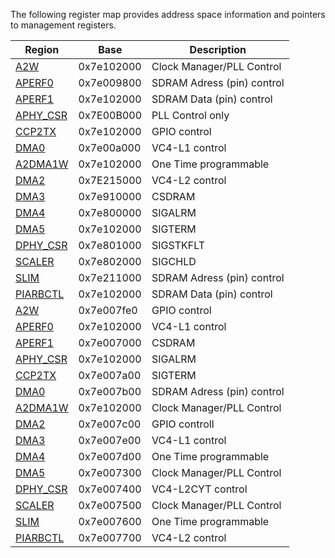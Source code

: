 
The following register map provides address space information and pointers to management registers.

|Region|Base|Description|
|-------|----|--------|
|[A2W](/registers/a2w.md)|0x7e102000|Clock Manager/PLL Control|
|[APERF0](/registers/aperf0.md)|0x7e009800|SDRAM Adress (pin) control|
|[APERF1](/registers/aperf1.md)|0x7e102000|SDRAM Data (pin) control|
|[APHY_CSR](/registers/aphy_csr.md)|0x7E00B000|PLL Control only|
|[CCP2TX](/registers/ccp2tx.md)|0x7e102000|GPIO control|
|[DMA0](/registers/dma0.md)|0x7e00a000|VC4-L1 control|
|[A2DMA1W](/registers/a2dma1w.md)|0x7e102000|One Time programmable|
|[DMA2](dma2.md)|0x7E215000|VC4-L2 control|
|[DMA3](dma3.md)|0x7e910000|CSDRAM|
|[DMA4](DMA4.md)|0x7e800000|SIGALRM|
|[DMA5](DMA5.md)|0x7e102000|SIGTERM|
|[DPHY_CSR](DPHY_CSR.md)|0x7e801000|SIGSTKFLT|
|[SCALER](SCALER.md)|0x7e802000|SIGCHLD|
|[SLIM](SLIM.md)|0x7e211000|SDRAM Adress (pin) control|
|[PIARBCTL](PIARBCTL.md)|0x7e102000|SDRAM Data (pin) control|
|[A2W](README.md)|0x7e007fe0|GPIO control|
|[APERF0](APERF0.md)|0x7e102000|VC4-L1 control|
|[APERF1](APERF1.md)|0x7e007000|CSDRAM|
|[APHY_CSR](APHY_CSR.md)|0x7e102000|SIGALRM|
|[CCP2TX](CCP2TX.md)|0x7e007a00|SIGTERM|
|[DMA0](DMA0.md)|0x7e007b00|SDRAM Adress (pin) control|
|[A2DMA1W](DMA1.md)|0x7e102000|Clock Manager/PLL Control|
|[DMA2](DMA2.md)|0x7e007c00|GPIO controll|
|[DMA3](DMA3.md)|0x7e007e00|VC4-L1 control|
|[DMA4](DMA4.md)|0x7e007d00|One Time programmable|
|[DMA5](DMA5.md)|0x7e007300|Clock Manager/PLL Control|
|[DPHY_CSR](DPHY_CSR.md)|0x7e007400|VC4-L2CYT control|
|[SCALER](SCALER.md)|0x7e007500|Clock Manager/PLL Control|
|[SLIM](SLIM.md)|0x7e007600|One Time programmable|
|[PIARBCTL](PIARBCTL.md)|0x7e007700|VC4-L2 control|






















